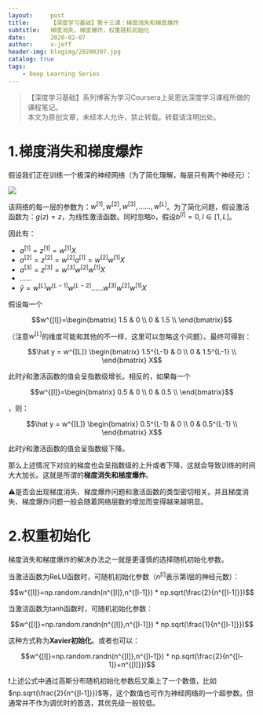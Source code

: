```yaml
---
layout:     post
title:      【深度学习基础】第十三课：梯度消失和梯度爆炸
subtitle:   梯度消失，梯度爆炸，权重随机初始化
date:       2020-02-07
author:     x-jeff
header-img: blogimg/20200207.jpg
catalog: true
tags:
    - Deep Learning Series
---
```

>【深度学习基础】系列博客为学习Coursera上吴恩达深度学习课程所做的课程笔记。  
>本文为原创文章，未经本人允许，禁止转载。转载请注明出处。

# 1.梯度消失和梯度爆炸

假设我们正在训练一个极深的神经网络（为了简化理解，每层只有两个神经元）：

![](https://xjeffblogimg.oss-cn-beijing.aliyuncs.com/BLOGIMG/BlogImage/DeepLearningSeries/Lesson13/13x1.png)

该网络的每一层的参数为：$w^{[1]},w^{[2]},w^{[3]},......,w^{[L]}$。为了简化问题，假设激活函数为：$g(z)=z$，为线性激活函数。同时忽略b，假设$b^{[l]}=0,l\in [1,L]$。

因此有：

* $a^{[1]}=z^{[1]}=w^{[1]}X$
* $a^{[2]}=z^{[2]}=w^{[2]}a^{[1]}=w^{[2]}w^{[1]}X$
* $a^{[3]}=z^{[3]}=w^{[3]}w^{[2]}w^{[1]}X$
* ......
* $\hat y=w^{[L]}w^{[L-1]}w^{[L-2]}......w^{[3]}w^{[2]}w^{[1]}X$

假设每一个

$$w^{[l]}=\begin{bmatrix} 1.5 & 0 \\ 0 & 1.5 \\ \end{bmatrix}$$

（注意$w^{[L]}$的维度可能和其他的不一样，这里可以忽略这个问题）。最终可得到：

$$\hat y = w^{[L]} \begin{bmatrix} 1.5^{L-1} & 0 \\ 0 & 1.5^{L-1} \\ \end{bmatrix} X$$

此时$\hat y$和激活函数的值会呈指数级增长。相反的，如果每一个

$$w^{[l]}=\begin{bmatrix} 0.5 & 0 \\ 0 & 0.5 \\ \end{bmatrix}$$

，则：

$$\hat y = w^{[L]} \begin{bmatrix} 0.5^{L-1} & 0 \\ 0 & 0.5^{L-1} \\ \end{bmatrix} X$$

此时$\hat y$和激活函数的值会呈指数级下降。

那么上述情况下对应的梯度也会呈指数级的上升或者下降，这就会导致训练的时间大大加长。这就是所谓的**梯度消失和梯度爆炸**。

⚠️是否会出现梯度消失、梯度爆炸问题和激活函数的类型密切相关。并且梯度消失、梯度爆炸问题一般会随着网络层数的增加而变得越来越明显。

# 2.权重初始化

梯度消失和梯度爆炸的解决办法之一就是更谨慎的选择随机初始化参数。

当激活函数为ReLU函数时，可随机初始化参数（$n^{[l]}$表示第l层的神经元数）：

$$w^{[l]}=np.random.randn(n^{[l]},n^{[l-1]}) * np.sqrt(\frac{2}{n^{[l-1]}})$$

当激活函数为tanh函数时，可随机初始化参数：

$$w^{[l]}=np.random.randn(n^{[l]},n^{[l-1]}) * np.sqrt(\frac{1}{n^{[l-1]}})$$

这种方式称为**Xavier初始化**。或者也可以：

$$w^{[l]}=np.random.randn(n^{[l]},n^{[l-1]}) * np.sqrt(\frac{2}{n^{[l-1]}+n^{[l]}})$$

❗️上述公式中通过高斯分布随机初始化参数后又乘上了一个数值，比如$np.sqrt(\frac{2}{n^{[l-1]}})$等，这个数值也可作为神经网络的一个超参数。但通常并不作为调优时的首选，其优先级一般较低。